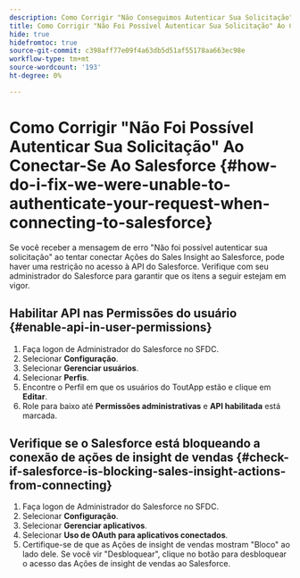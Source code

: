 ```yaml
---
description: Como Corrigir "Não Conseguimos Autenticar Sua Solicitação" Ao Conectar-Se Ao Salesforce - Documentos Marketo - Documentação Do Produto
title: Como Corrigir "Não Foi Possível Autenticar Sua Solicitação" Ao Conectar-Se Ao Salesforce
hide: true
hidefromtoc: true
source-git-commit: c398aff77e09f4a63db5d51af55178aa663ec98e
workflow-type: tm+mt
source-wordcount: '193'
ht-degree: 0%

---
```


# Como Corrigir &quot;Não Foi Possível Autenticar Sua Solicitação&quot; Ao Conectar-Se Ao Salesforce {#how-do-i-fix-we-were-unable-to-authenticate-your-request-when-connecting-to-salesforce}

Se você receber a mensagem de erro &quot;Não foi possível autenticar sua solicitação&quot; ao tentar conectar Ações do Sales Insight ao Salesforce, pode haver uma restrição no acesso à API do Salesforce. Verifique com seu administrador do Salesforce para garantir que os itens a seguir estejam em vigor.

## Habilitar API nas Permissões do usuário {#enable-api-in-user-permissions}

1. Faça logon de Administrador do Salesforce no SFDC.
1. Selecionar **Configuração**.
1. Selecionar **Gerenciar usuários**.
1. Selecionar **Perfis**.
1. Encontre o Perfil em que os usuários do ToutApp estão e clique em **Editar**.
1. Role para baixo até **Permissões administrativas** e **API habilitada** está marcada.

## Verifique se o Salesforce está bloqueando a conexão de ações de insight de vendas {#check-if-salesforce-is-blocking-sales-insight-actions-from-connecting}

1. Faça logon de Administrador do Salesforce no SFDC.
1. Selecionar **Configuração**.
1. Selecionar **Gerenciar aplicativos**.
1. Selecionar **Uso de OAuth para aplicativos conectados**.
1. Certifique-se de que as Ações de insight de vendas mostram &quot;Bloco&quot; ao lado dele. Se você vir &quot;Desbloquear&quot;, clique no botão para desbloquear o acesso das Ações de insight de vendas ao Salesforce.
